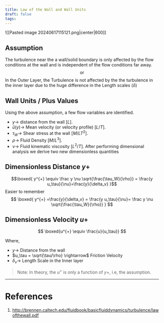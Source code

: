 ```yaml
---
title: Law of the Wall and Wall Units
draft: false
tags:
---
```

![[Pasted image 20240617115121.png|center|600]]

## Assumption
The turbulence near the a wall/solid boundary is only affected by the flow conditions at the wall and is independent of the flow conditions far away. 
$$\text {or}$$
In the Outer Layer, the Turbulence is not affected by the the turbulence in the inner layer due to the huge difference in the Length scales ($\delta$)
## Wall Units / Plus Values
Using the above assumption, a few flow variables are identified. 
- $y\rightarrow$ distance from the wall $[L]$.
- $\bar{u}(y)\rightarrow$  Mean velocity (or velocity profile) $[L / T]$.
- $\tau_W\rightarrow$ Shear stress at the wall $\left[M / L T^2\right]$.
- $\rho\rightarrow$ Fluid Density $\left[M / L^3\right]$.
- $\nu \rightarrow$ Fluid kinematic viscosity $\left[L^2 / T\right]$.
After performing dimensional analysis we derive two new dimensionless quantities
## Dimensionless Distance $y+$
$$\boxed{
y^{+} \equiv \frac y \nu \sqrt{\frac{\tau_W}{\rho}} = \frac{y u_\tau}{\nu}=\frac{y}{\delta_v}
}$$
Easier to remember 
$$
\boxed{
y^{+} =\frac{y}{\delta_v} =  \frac{y u_\tau}{\nu}= \frac y \nu \sqrt{\frac{\tau_W}{\rho}}
}
$$
## Dimensionless Velocity $u+$
$$
\boxed{u^{+} \equiv \frac{u}{u_\tau}}
$$

Where, 
- $y\rightarrow$ Distance from the wall
- $u_\tau = \sqrt{\tau/\rho} \rightarrow$ Friction Velocity 
- $\delta_v\rightarrow$ Length Scale in the Inner layer 

> Note: In theory, the $u^+$ is only a function of $y+$, i.e, the assumption. 

---
# References
1. http://brennen.caltech.edu/fluidbook/basicfluiddynamics/turbulence/lawofthewall.pdf